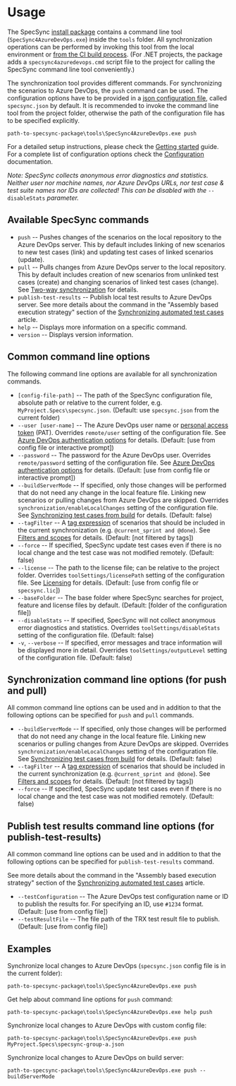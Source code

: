 # Usage

The SpecSync [install package](../installation.md) contains a command line tool \(`SpecSync4AzureDevOps.exe`\) inside the `tools` folder. All synchronization operations can be performed by invoking this tool from the local environment or [from the CI build process](../important-concepts/synchronizing-test-cases-from-build.md). \(For .NET projects, the package adds a `specsync4azuredevops.cmd` script file to the project for calling the SpecSync command line tool conveniently.\)

The synchronization tool provides different commands. For synchronizing the scenarios to Azure DevOps, the `push` command can be used. The configuration options have to be provided in a [json configuration file](../configuration/), called `specsync.json` by default. It is recommended to invoke the command line tool from the project folder, otherwise the path of the configuration file has to be specified explicitly.

```text
path-to-specsync-package\tools\SpecSync4AzureDevOps.exe push
```

For a detailed setup instructions, please check the [Getting started](../getting-started/) guide. For a complete list of configuration options check the [Configuration](../configuration/) documentation.

_Note: SpecSync collects anonymous error diagnostics and statistics. Neither user nor machine names, nor Azure DevOps URLs, nor test case & test suite names nor IDs are collected! This can be disabled with the_ `--disableStats` _parameter._

## Available SpecSync commands

* `push` -- Pushes changes of the scenarios on the local repository to the Azure DevOps server. This by default includes linking of new scenarios to new test cases \(link\) and updating test cases of linked scenarios \(update\).
* `pull` -- Pulls changes from Azure DevOps server to the local repository. This by default includes creation of new scenarios from unlinked test cases \(create\) and changing scenarios of linked test cases \(change\). See [Two-way synchronization](../important-concepts/two-way-synchronization.md) for details.
* `publish-test-results` -- Publish local test results to Azure DevOps server. See more details about the command in the "Assembly based execution strategy" section of the  [Synchronizing automated test cases](../important-concepts/synchronizing-automated-test-cases.md) article.
* `help` -- Displays more information on a specific command.
* `version` -- Displays version information.

## Common command line options

The following command line options are available for all synchronization commands.

* `[config-file-path]` -- The path of the SpecSync configuration file, absolute path or relative to the current folder, e.g. `MyProject.Specs\specsync.json`. \(Default: use `specsync.json` from the current folder\) 
* `--user [user-name]` -- The Azure DevOps user name or [personal access token](https://docs.microsoft.com/en-us/azure/devops/organizations/accounts/use-personal-access-tokens-to-authenticate?view=vsts) \(PAT\). Overrides `remote/user` setting of the configuration file. See [Azure DevOps authentication options](../important-concepts/tfs-authentication-options.md) for details. \(Default: \[use from config file or interactive prompt\]\)
* `--password` -- The password for the Azure DevOps user. Overrides `remote/password` setting of the configuration file. See [Azure DevOps authentication options](../important-concepts/tfs-authentication-options.md) for details. \(Default: \[use from config file or interactive prompt\]\)
* `--buildServerMode` -- If specified, only those changes will be performed that do not need any change in the local feature file. Linking new scenarios or pulling changes from Azure DevOps are skipped. Overrides `synchronization/enableLocalChanges` setting of the configuration file. See [Synchronizing test cases from build](../important-concepts/synchronizing-test-cases-from-build.md) for details. \(Default: false\) 
* `--tagFilter` -- A [tag expression](http://speclink.me/tagexpressions) of scenarios that should be included in the current synchronization \(e.g. `@current_sprint and @done`\). See [Filters and scopes](../important-concepts/filters-and-scopes.md) for details. \(Default: \[not filtered by tags\]\) 
* `--force` -- If specified, SpecSync update test cases even if there is no local change and the test case was not modified remotely. \(Default: false\)
* `--license` -- The path to the license file; can be relative to the project folder. Overrides `toolSettings/licensePath` setting of the configuration file. See [Licensing](../licensing.md) for details. \(Default: \[use from config file or `specsync.lic`\]\)
* `--baseFolder` -- The base folder where SpecSync searches for project, feature and license files by default. \(Default: \[folder of the configuration file\]\)
* `--disableStats` -- If specified, SpecSync will not collect anonymous error diagnostics and statistics. Overrides `toolSettings/disableStats` setting of the configuration file. \(Default: false\)
* `-v`, `--verbose` -- If specified, error messages and trace information will be displayed more in detail. Overrides `toolSettings/outputLevel` setting of the configuration file. \(Default: false\)

## Synchronization command line options \(for push and pull\)

All common command line options can be used and in addition to that the following options can be specified for `push` and `pull` commands.

* `--buildServerMode` -- If specified, only those changes will be performed that do not need any change in the local feature file. Linking new scenarios or pulling changes from Azure DevOps are skipped. Overrides `synchronization/enableLocalChanges` setting of the configuration file. See [Synchronizing test cases from build](../important-concepts/synchronizing-test-cases-from-build.md) for details. \(Default: false\) 
* `--tagFilter` -- A [tag expression](http://speclink.me/tagexpressions) of scenarios that should be included in the current synchronization \(e.g. `@current_sprint and @done`\). See [Filters and scopes](../important-concepts/filters-and-scopes.md) for details. \(Default: \[not filtered by tags\]\) 
* `--force` -- If specified, SpecSync update test cases even if there is no local change and the test case was not modified remotely. \(Default: false\)

## Publish test results command line options \(for publish-test-results\)

All common command line options can be used and in addition to that the following options can be specified for `publish-test-results` command.

See more details about the command in the "Assembly based execution strategy" section of the [Synchronizing automated test cases](../important-concepts/synchronizing-automated-test-cases.md) article.

* `--testConfiguration` -- The Azure DevOps test configuration name or ID to publish the results for. For specifying an ID, use `#1234` format. \(Default: \[use from config file\]\)
* `--testResultFile` -- The file path of the TRX test result file to publish. \(Default: \[use from config file\]\)

## Examples

Synchronize local changes to Azure DevOps \(`specsync.json` config file is in the current folder\):

```text
path-to-specsync-package\tools\SpecSync4AzureDevOps.exe push
```

Get help about command line options for `push` command:

```text
path-to-specsync-package\tools\SpecSync4AzureDevOps.exe help push
```

Synchronize local changes to Azure DevOps with custom config file:

```text
path-to-specsync-package\tools\SpecSync4AzureDevOps.exe push MyProject.Specs\specsync-group-a.json
```

Synchronize local changes to Azure DevOps on build server:

```text
path-to-specsync-package\tools\SpecSync4AzureDevOps.exe push --buildServerMode
```

